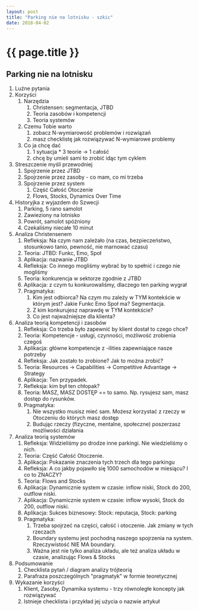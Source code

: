 ```yaml
---
layout: post
title: "Parking nie na lotnisku - szkic"
date: 2018-04-02
---
```


# {{ page.title }}

## Parking nie na lotnisku

1. Luźne pytania
1. Korzyści
    1. Narzędzia
        1. Christensen: segmentacja, JTBD
        1. Teoria zasobów i kompetencji
        1. Teoria systemów
    1. Czemu Tobie warto
        1. zobacz N-wymiarowość problemów i rozwiązań
        1. masz checklistę jak rozwiązywać N-wymiarowe problemy
    1. Co ja chcę dać
        1. 1 sytuacja * 3 teorie -> 1 całość
        1. chcę by umieli sami to zrobić idąc tym cyklem
1. Streszczenie myśli przewodniej
    1. Spojrzenie przez JTBD
    1. Spojrzenie przez zasoby - co mam, co mi trzeba
    1. Spojrzenie przez system
        1. Część Całość Otoczenie
        1. Flows, Stocks, Dynamics Over Time
1. Historyjka z wyjazdem do Szwecji
    1. Parking, 5 rano samolot
    1. Zawieziony na lotnisko
    1. Powrót, samolot spóźniony
    1. Czekaliśmy niecałe 10 minut
1. Analiza Christensenem
    1. Refleksja: Na czym nam zależało (na czas, bezpieczeństwo, stosunkowo tanio, pewność, nie marnować czasu)
    1. Teoria: JTBD: Funkc, Emo, Społ
    1. Aplikacja: nazwanie JTBD
    1. Refleksja: Co innego mogliśmy wybrać by to spełnić i czego nie mogliśmy
    1. Teoria: konkurencja w sektorze zgodnie z JTBD
    1. Aplikacja: z czym tu konkurowaliśmy, dlaczego ten parking wygrał
    1. Pragmatyka:
        1. Kim jest odbiorca? Na czym mu zależy w TYM kontekście w którym jest? Jakie Funkc Emo Społ ma? Segmentacja.
        1. Z kim konkurujesz naprawdę w TYM kontekście?
        1. Co jest najważniejsze dla klienta?
1. Analiza teorią kompetencji i zasobów
    1. Refleksja: Co trzeba było zapewnić by klient dostał to czego chce?
    1. Teoria: Kompetencje - usługi, czynności, możliwość zrobienia czegoś
    1. Aplikacja: główne kompetencje z -ilities zapewniające nasze potrzeby
    1. Refleksja: Jak zostało to zrobione? Jak to można zrobić?
    1. Teoria: Resources -> Capabilities -> Competitive Advantage -> Strategy
    1. Aplikacja: Ten przypadek.
    1. Refleksja: kim był ten chłopak?
    1. Teoria: MASZ, MASZ DOSTĘP == to samo. Np. rysujesz sam, masz dostęp do rysunków. 
    1. Pragmatyka:
        1. Nie wszystko musisz mieć sam. Możesz korzystać z rzeczy w Otoczeniu do których masz dostęp
        1. Budując rzeczy (fizyczne, mentalne, społeczne) poszerzasz możliwości działania
1. Analiza teorią systemów
    1. Refleksja: Widzieliśmy po drodze inne parkingi. Nie wiedzieliśmy o nich.
    1. Teoria: Część Całość Otoczenie.
    1. Aplikacja: Pokazanie znaczenia tych trzech dla tego parkingu
    1. Refleksja: A co jakby pojawiło się 1000 samochodów w miesiącu? I co to ZNACZY?
    1. Teoria: Flows and Stocks
    1. Aplikacja: Dynamicznie system w czasie: inflow niski, Stock do 200, outflow niski.
    1. Aplikacja: Dynamicznie system w czasie: inflow wysoki, Stock do 200, outflow niski.
    1. Aplikacja: Sukces biznesowy: Stock: reputacja, Stock: parking
    1. Pragmatyka:
        1. Trzeba spojrzeć na części, całość i otoczenie. Jak zmiany w tych rzeczach
        1. Boundary systemu jest pochodną naszego spojrzenia na system. Rzeczywistość NIE MA boundary.
        1. Ważna jest nie tylko analiza układu, ale też analiza układu w czasie, analizując Flows & Stocks
1. Podsumowanie
    1. Checklista pytań / diagram analizy trójteorią
    1. Parafraza poszczególnych "pragmatyk" w formie teoretycznej
1. Wykazanie korzyści
    1. Klient, Zasoby, Dynamika systemu - trzy równoległe koncepty jak rozwiązywać
    1. Istnieje checklista i przykład jej użycia o nazwie artykuł

